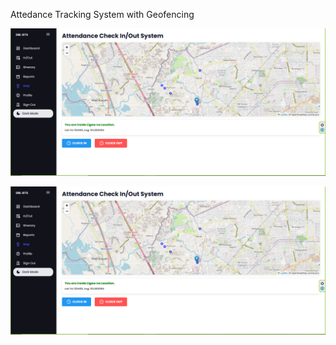Attedance Tracking System with Geofencing 

![image alt](https://raw.githubusercontent.com/devpattt/OFFICE-DBL/c0f4f1b6712a33e4bb644be687166af3f964c8c5/hello%20world.png)

![image alt](https://raw.githubusercontent.com/devpattt/OFFICE-DBL/c0f4f1b6712a33e4bb644be687166af3f964c8c5/hello%20world.png)

